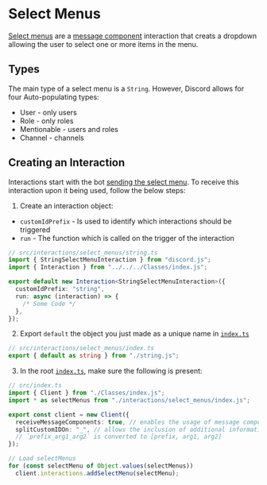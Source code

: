 # Select Menus

[Select menus](https://discordjs.guide/message-components/select-menus.html) are a [message component](https://discordjs.guide/message-components/interactions.html#responding-to-component-interactions) interaction that creats a dropdown allowing the user to select one or more items in the menu.

## Types

The main type of a select menu is a `String`. However, Discord allows for four Auto-populating types:

- User - only users
- Role - only roles
- Mentionable - users and roles
- Channel - channels

## Creating an Interaction

Interactions start with the bot [sending the select menu](https://discordjs.guide/interactive-components/select-menus.html#building-string-select-menus). To receive this interaction upon it being used, follow the below steps:

1. Create an interaction object:

- `customIdPrefix` - Is used to identify which interactions should be triggered
- `run` - The function which is called on the trigger of the interaction

```ts
// src/interactions/select_menus/string.ts
import { StringSelectMenuInteraction } from "discord.js";
import { Interaction } from "../../../Classes/index.js";

export default new Interaction<StringSelectMenuInteraction>({
  customIdPrefix: "string",
  run: async (interaction) => {
    /* Some Code */
  },
});
```

2. Export `default` the object you just made as a unique name in [`index.ts`](index.ts)

```ts
// src/interactions/select_menus/index.ts
export { default as string } from "./string.js";
```

3. In the root [`index.ts`](../../index.ts), make sure the following is present:

```ts
// src/index.ts
import { Client } from "./Classes/index.js";
import * as selectMenus from "./interactions/select_menus/index.js";

export const client = new Client({
  receiveMessageComponents: true, // enables the usage of message components
  splitCustomIDOn: "_", // allows the inclusion of additional information in a custom ID
  // `prefix_arg1_arg2` is converted to [prefix, arg1, arg2]
});

// Load selectMenus
for (const selectMenu of Object.values(selectMenus))
  client.interactions.addSelectMenu(selectMenu);
```
